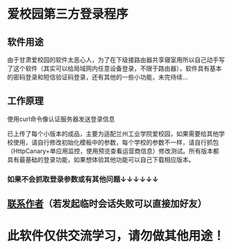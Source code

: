 # 爱校园第三方登录程序

## 软件用途

由于甘肃爱校园的软件太恶心人，为了在下级接路由器共享寝室用所以自己动手写了这个软件（其实可以给局域网内任意设备登录，不限于路由器），软件具有基本的密码登录和短信验证码登录，还有其他的一些小功能，未完待续...


## 工作原理
使用curl命令像认证服务器发送登录信息

已上传了每个小版本的成品，主要为适配兰州工业学院爱校园，如果需要给其他学校使用，请自行修改初始化模板中的参数，每个学校的参数不一样，请自行抓包（HttpCanary+单应用监控，使用预览查看运营商信息）修改测试。所有版本都具有最基础的登录功能，如果想体验其他功能可以自己下载相应版本。

### 如果不会抓取登录参数或有其他问题↓↓↓↓↓↓

## [联系作者](http://sighttp.qq.com/authd?IDKEY=9d06d24f0892f56c126090934e8f9e2dcca11d8748c040fa)（若发起临时会话失败可以直接加好友）

# 此软件仅供交流学习，请勿做其他用途！
